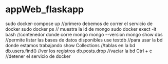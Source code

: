 # appWeb_flaskapp

sudo docker-compose up //primero debemos de correr el servicio de docker
sudo docker ps // muestra la id de mongo
sudo docker exect -it <id> bash //contenedor donde corre mongo
mongo --version
mongo
show dbs //permite listar las bases de datos disponibles
use testdb //para usar la bd donde estamos trabajando
show Collections //tablas en la bd
db.users.find() //ver los registros
db.posts.drop //vaciar la bd
Ctrl + c //detener el servicio de docker
